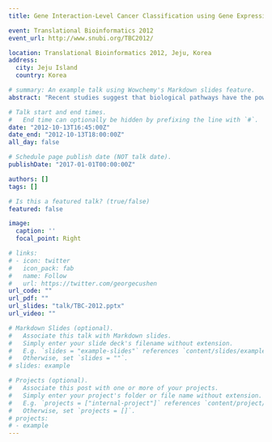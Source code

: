 ```yaml
---
title: Gene Interaction-Level Cancer Classification using Gene Expression Profiles

event: Translational Bioinformatics 2012
event_url: http://www.snubi.org/TBC2012/

location: Translational Bioinformatics 2012, Jeju, Korea
address:
  city: Jeju Island
  country: Korea

# summary: An example talk using Wowchemy's Markdown slides feature.
abstract: "Recent studies suggest that biological pathways have the power to be stronger biomarkers for cancer than individual genes. The knowledgebase of pathways contains the interactions among the genes. However, it is not necessary for all the genes in a pathway to interact with each other. Closely interacting genes are supposed to have a collective effect to cause cancer or other disease. Here we propose a novel cancer classification method utilizing the collective effect of the set of closely interacting genes which we call Gene Interaction Set (GIS). We first find out the possible strength levels of each gene interaction set using clustering method and then rank all the sets with our proposed entropy metric using the proportion of samples of different classes having same strength level and finally predict the class of a new sample by weighted voting of top k gene interaction sets. The important feature of our method is that the process of causing the disease can easily be figured out. We validate our method comparing with other classification methods known to produce very high accuracy on 7 cancer datasets."

# Talk start and end times.
#   End time can optionally be hidden by prefixing the line with `#`.
date: "2012-10-13T16:45:00Z"
date_end: "2012-10-13T18:00:00Z"
all_day: false

# Schedule page publish date (NOT talk date).
publishDate: "2017-01-01T00:00:00Z"

authors: []
tags: []

# Is this a featured talk? (true/false)
featured: false

image:
  caption: ''
  focal_point: Right

# links:
# - icon: twitter
#   icon_pack: fab
#   name: Follow
#   url: https://twitter.com/georgecushen
url_code: ""
url_pdf: ""
url_slides: "talk/TBC-2012.pptx"
url_video: ""

# Markdown Slides (optional).
#   Associate this talk with Markdown slides.
#   Simply enter your slide deck's filename without extension.
#   E.g. `slides = "example-slides"` references `content/slides/example-slides.md`.
#   Otherwise, set `slides = ""`.
# slides: example

# Projects (optional).
#   Associate this post with one or more of your projects.
#   Simply enter your project's folder or file name without extension.
#   E.g. `projects = ["internal-project"]` references `content/project/deep-learning/index.md`.
#   Otherwise, set `projects = []`.
# projects:
# - example
---
```

